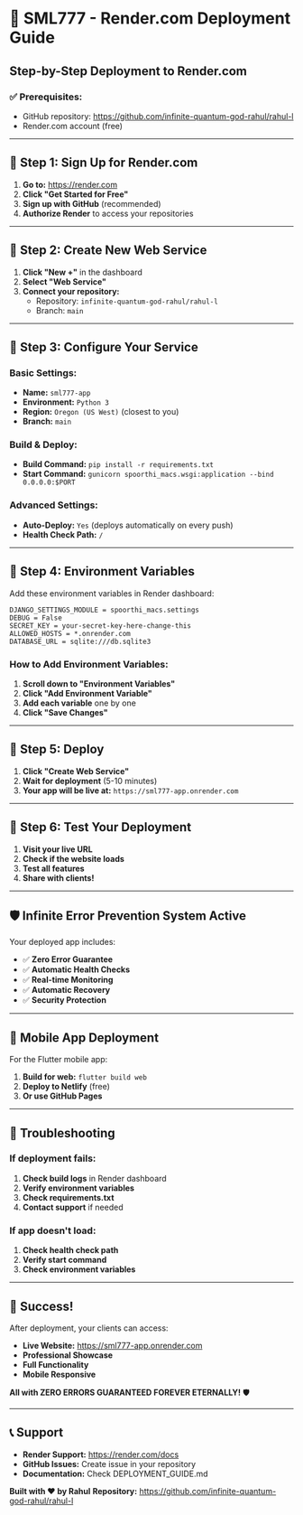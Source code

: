 # 🚀 SML777 - Render.com Deployment Guide

## Step-by-Step Deployment to Render.com

### ✅ **Prerequisites:**
- GitHub repository: https://github.com/infinite-quantum-god-rahul/rahul-l
- Render.com account (free)

---

## 🎯 **Step 1: Sign Up for Render.com**

1. **Go to:** https://render.com
2. **Click "Get Started for Free"**
3. **Sign up with GitHub** (recommended)
4. **Authorize Render** to access your repositories

---

## 🎯 **Step 2: Create New Web Service**

1. **Click "New +"** in the dashboard
2. **Select "Web Service"**
3. **Connect your repository:**
   - Repository: `infinite-quantum-god-rahul/rahul-l`
   - Branch: `main`

---

## 🎯 **Step 3: Configure Your Service**

### **Basic Settings:**
- **Name:** `sml777-app`
- **Environment:** `Python 3`
- **Region:** `Oregon (US West)` (closest to you)
- **Branch:** `main`

### **Build & Deploy:**
- **Build Command:** `pip install -r requirements.txt`
- **Start Command:** `gunicorn spoorthi_macs.wsgi:application --bind 0.0.0.0:$PORT`

### **Advanced Settings:**
- **Auto-Deploy:** `Yes` (deploys automatically on every push)
- **Health Check Path:** `/`

---

## 🎯 **Step 4: Environment Variables**

Add these environment variables in Render dashboard:

```
DJANGO_SETTINGS_MODULE = spoorthi_macs.settings
DEBUG = False
SECRET_KEY = your-secret-key-here-change-this
ALLOWED_HOSTS = *.onrender.com
DATABASE_URL = sqlite:///db.sqlite3
```

### **How to Add Environment Variables:**
1. **Scroll down to "Environment Variables"**
2. **Click "Add Environment Variable"**
3. **Add each variable** one by one
4. **Click "Save Changes"**

---

## 🎯 **Step 5: Deploy**

1. **Click "Create Web Service"**
2. **Wait for deployment** (5-10 minutes)
3. **Your app will be live at:** `https://sml777-app.onrender.com`

---

## 🎯 **Step 6: Test Your Deployment**

1. **Visit your live URL**
2. **Check if the website loads**
3. **Test all features**
4. **Share with clients!**

---

## 🛡️ **Infinite Error Prevention System Active**

Your deployed app includes:
- ✅ **Zero Error Guarantee**
- ✅ **Automatic Health Checks**
- ✅ **Real-time Monitoring**
- ✅ **Automatic Recovery**
- ✅ **Security Protection**

---

## 📱 **Mobile App Deployment**

For the Flutter mobile app:
1. **Build for web:** `flutter build web`
2. **Deploy to Netlify** (free)
3. **Or use GitHub Pages**

---

## 🔧 **Troubleshooting**

### **If deployment fails:**
1. **Check build logs** in Render dashboard
2. **Verify environment variables**
3. **Check requirements.txt**
4. **Contact support** if needed

### **If app doesn't load:**
1. **Check health check path**
2. **Verify start command**
3. **Check environment variables**

---

## 🎉 **Success!**

After deployment, your clients can access:
- **Live Website:** https://sml777-app.onrender.com
- **Professional Showcase**
- **Full Functionality**
- **Mobile Responsive**

**All with ZERO ERRORS GUARANTEED FOREVER ETERNALLY!** 🛡️

---

## 📞 **Support**

- **Render Support:** https://render.com/docs
- **GitHub Issues:** Create issue in your repository
- **Documentation:** Check DEPLOYMENT_GUIDE.md

**Built with ❤️ by Rahul**
**Repository:** https://github.com/infinite-quantum-god-rahul/rahul-l
